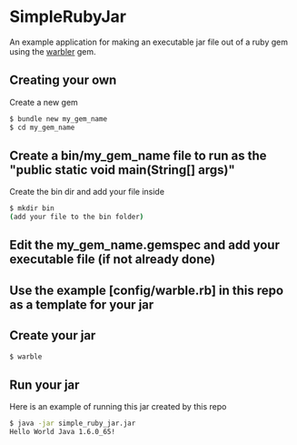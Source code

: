 # SimpleRubyJar

An example application for making an executable jar file out of a ruby gem using the [warbler](https://github.com/jruby/warbler) gem.

## Creating your own

Create a new gem

```bash
$ bundle new my_gem_name
$ cd my_gem_name
```

## Create a bin/my_gem_name file to run as the "public static void main(String[] args)"

Create the bin dir and add your file inside

```bash
$ mkdir bin
(add your file to the bin folder)
```

## Edit the my_gem_name.gemspec and add your executable file (if not already done)

## Use the example [config/warble.rb] in this repo as a template for your jar

## Create your jar

```bash
$ warble
```

## Run your jar

Here is an example of running this jar created by this repo

```bash
$ java -jar simple_ruby_jar.jar
Hello World Java 1.6.0_65!
```




